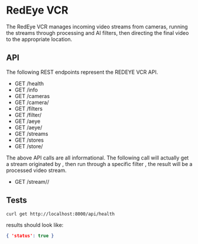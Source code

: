 # RedEye VCR

The RedEye VCR manages incoming video streams from cameras, running
the streams through processing and AI filters, then directing the
final video to the appropriate location.

## API

The following REST endpoints represent the REDEYE VCR API.

- GET /health
- GET /info
- GET /cameras
- GET /camera/<camera-id>
- GET /filters
- GET /filter/<filter-id>
- GET /aeye
- GET /aeye/<aeye-id>
- GET /streams
- GET /stores
- GET /store/<store-id>

The above API calls are all informational. The following call will
actually get a stream originated by _<camera-id>_, then run through a
specific filter <filter-id>, the result will be a processed video
stream. 

- GET /stream/<camera-id>/<filter-id>


## Tests

```bash
curl get http://localhost:8000/api/health
```

results should look like:

```json
{ 'status': true }
```


